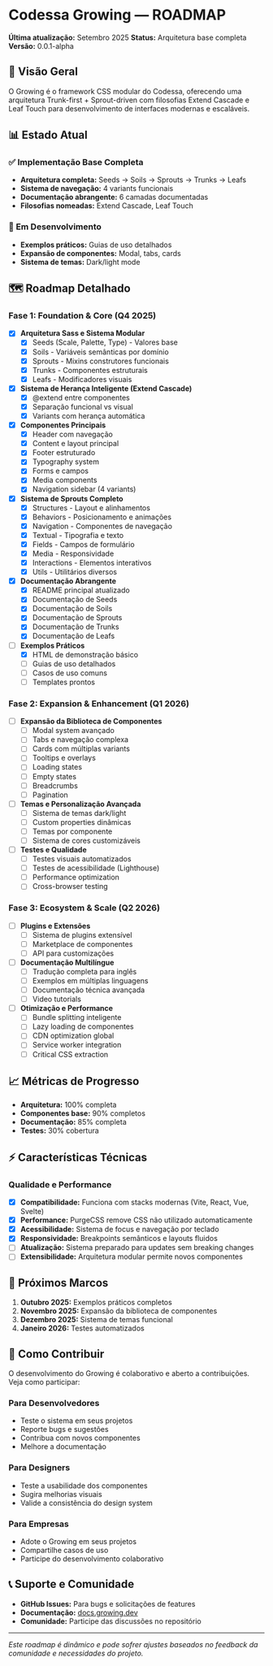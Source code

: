 # Codessa Growing — ROADMAP

**Última atualização:** Setembro 2025
**Status:** Arquitetura base completa
**Versão:** 0.0.1-alpha

## 🌱 Visão Geral

O Growing é o framework CSS modular do Codessa, oferecendo uma arquitetura Trunk-first + Sprout-driven com filosofias Extend Cascade e Leaf Touch para desenvolvimento de interfaces modernas e escaláveis.

## 📊 Estado Atual

### ✅ Implementação Base Completa
- **Arquitetura completa:** Seeds → Soils → Sprouts → Trunks → Leafs
- **Sistema de navegação:** 4 variants funcionais
- **Documentação abrangente:** 6 camadas documentadas
- **Filosofias nomeadas:** Extend Cascade, Leaf Touch

### 🚧 Em Desenvolvimento
- **Exemplos práticos:** Guias de uso detalhados
- **Expansão de componentes:** Modal, tabs, cards
- **Sistema de temas:** Dark/light mode

## 🗺️ Roadmap Detalhado

### Fase 1: Foundation & Core (Q4 2025)
- [x] **Arquitetura Sass e Sistema Modular**
  - [x] Seeds (Scale, Palette, Type) - Valores base
  - [x] Soils - Variáveis semânticas por domínio
  - [x] Sprouts - Mixins construtores funcionais
  - [x] Trunks - Componentes estruturais
  - [x] Leafs - Modificadores visuais
- [x] **Sistema de Herança Inteligente (Extend Cascade)**
  - [x] @extend entre componentes
  - [x] Separação funcional vs visual
  - [x] Variants com herança automática
- [x] **Componentes Principais**
  - [x] Header com navegação
  - [x] Content e layout principal
  - [x] Footer estruturado
  - [x] Typography system
  - [x] Forms e campos
  - [x] Media components
  - [x] Navigation sidebar (4 variants)
- [x] **Sistema de Sprouts Completo**
  - [x] Structures - Layout e alinhamentos
  - [x] Behaviors - Posicionamento e animações
  - [x] Navigation - Componentes de navegação
  - [x] Textual - Tipografia e texto
  - [x] Fields - Campos de formulário
  - [x] Media - Responsividade
  - [x] Interactions - Elementos interativos
  - [x] Utils - Utilitários diversos
- [x] **Documentação Abrangente**
  - [x] README principal atualizado
  - [x] Documentação de Seeds
  - [x] Documentação de Soils
  - [x] Documentação de Sprouts
  - [x] Documentação de Trunks
  - [x] Documentação de Leafs
- [ ] **Exemplos Práticos**
  - [x] HTML de demonstração básico
  - [ ] Guias de uso detalhados
  - [ ] Casos de uso comuns
  - [ ] Templates prontos

### Fase 2: Expansion & Enhancement (Q1 2026)
- [ ] **Expansão da Biblioteca de Componentes**
  - [ ] Modal system avançado
  - [ ] Tabs e navegação complexa
  - [ ] Cards com múltiplas variants
  - [ ] Tooltips e overlays
  - [ ] Loading states
  - [ ] Empty states
  - [ ] Breadcrumbs
  - [ ] Pagination
- [ ] **Temas e Personalização Avançada**
  - [ ] Sistema de temas dark/light
  - [ ] Custom properties dinâmicas
  - [ ] Temas por componente
  - [ ] Sistema de cores customizáveis
- [ ] **Testes e Qualidade**
  - [ ] Testes visuais automatizados
  - [ ] Testes de acessibilidade (Lighthouse)
  - [ ] Performance optimization
  - [ ] Cross-browser testing

### Fase 3: Ecosystem & Scale (Q2 2026)
- [ ] **Plugins e Extensões**
  - [ ] Sistema de plugins extensível
  - [ ] Marketplace de componentes
  - [ ] API para customizações
- [ ] **Documentação Multilíngue**
  - [ ] Tradução completa para inglês
  - [ ] Exemplos em múltiplas linguagens
  - [ ] Documentação técnica avançada
  - [ ] Video tutorials
- [ ] **Otimização e Performance**
  - [ ] Bundle splitting inteligente
  - [ ] Lazy loading de componentes
  - [ ] CDN optimization global
  - [ ] Service worker integration
  - [ ] Critical CSS extraction

## 📈 Métricas de Progresso

- **Arquitetura:** 100% completa
- **Componentes base:** 90% completos
- **Documentação:** 85% completa
- **Testes:** 30% cobertura

## ⚡ Características Técnicas

### Qualidade e Performance
- [x] **Compatibilidade:** Funciona com stacks modernas (Vite, React, Vue, Svelte)
- [x] **Performance:** PurgeCSS remove CSS não utilizado automaticamente
- [x] **Acessibilidade:** Sistema de focus e navegação por teclado
- [x] **Responsividade:** Breakpoints semânticos e layouts fluidos
- [ ] **Atualização:** Sistema preparado para updates sem breaking changes
- [ ] **Extensibilidade:** Arquitetura modular permite novos componentes

## 🎯 Próximos Marcos

1. **Outubro 2025:** Exemplos práticos completos
2. **Novembro 2025:** Expansão da biblioteca de componentes
3. **Dezembro 2025:** Sistema de temas funcional
4. **Janeiro 2026:** Testes automatizados

## 🤝 Como Contribuir

O desenvolvimento do Growing é colaborativo e aberto a contribuições. Veja como participar:

### Para Desenvolvedores
- Teste o sistema em seus projetos
- Reporte bugs e sugestões
- Contribua com novos componentes
- Melhore a documentação

### Para Designers
- Teste a usabilidade dos componentes
- Sugira melhorias visuais
- Valide a consistência do design system

### Para Empresas
- Adote o Growing em seus projetos
- Compartilhe casos de uso
- Participe do desenvolvimento colaborativo

## 📞 Suporte e Comunidade

- **GitHub Issues:** Para bugs e solicitações de features
- **Documentação:** [docs.growing.dev](https://docs.growing.dev)
- **Comunidade:** Participe das discussões no repositório

---

*Este roadmap é dinâmico e pode sofrer ajustes baseados no feedback da comunidade e necessidades do projeto.*